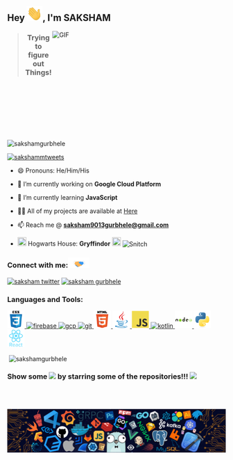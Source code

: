 

## Hey <img src="https://github.com/sakshamgurbhele/sakshamgurbhele/blob/main/Images/Hi.gif" width="36px">, I'm SAKSHAM

<a target="_blank" rel="noopener noreferrer" href="https://camo.githubusercontent.com/86a3b6db470f1a0429f7355c08d1edabf3d2c804/68747470733a2f2f6d69726f2e6d656469756d2e636f6d2f6d61782f313336302f312a495247486d69477361313673746564517649615a66772e676966"><img align="right" height="250" width="400" alt="GIF" src="https://camo.githubusercontent.com/86a3b6db470f1a0429f7355c08d1edabf3d2c804/68747470733a2f2f6d69726f2e6d656469756d2e636f6d2f6d61782f313336302f312a495247486d69477361313673746564517649615a66772e676966" data-canonical-src="https://github.com/JayantGoel001/JayantGoel001/blob/master/image.gif" style="max-width:100%; "></a>

> <h3 align="center">Trying to figure out Things!</h3>

<p align="left"> <img src="https://komarev.com/ghpvc/?username=sakshamgurbhele&label=Profile%20views&color=0e75b6&style=flat" alt="sakshamgurbhele" /> </p>

<p align="left"> <a href="https://twitter.com/sakshammtweets" target="blank"><img src="https://img.shields.io/twitter/follow/sakshammtweets?logo=twitter&style=for-the-badge" alt="sakshammtweets" /></a> </p>

- 😄 Pronouns: He/Him/His

- 🔭 I’m currently working on **Google Cloud Platform**

- 🌱 I’m currently learning **JavaScript**

- 👨‍💻 All of my projects are available at [Here](https://github.com/sakshamgurbhele)

- 📫 Reach me @ **saksham9013gurbhele@gmail.com**

- <img src="https://media.giphy.com/media/VuTPhjE6NIWzK/giphy.gif" width="20px" height="20px"/>  Hogwarts House: **Gryffindor** <img width="20px" height="20px" src="https://media.giphy.com/media/kZLMHlWjTVRM1GUODG/giphy.gif"> <img align="center" alt="Snitch" src="https://media.giphy.com/media/2rAKUUq1kAQhe0tiW3/giphy.gif" width="30px" height="30px"/>

<!-- <img align="right" alt="Coding" width="225" src="https://media.giphy.com/media/du3J3cXyzhj75IOgvA/giphy.gif">
 -->
<h3 align="left">Connect with me:<img src="https://github.com/sakshamgurbhele/sakshamgurbhele/blob/main/Images/Handshake.gif" width="50px"></h3>
<p align="left">
<a href="https://twitter.com/ssakhiee" target="blank"><img align="center" src="https://github.com/TheDudeThatCode/TheDudeThatCode/blob/master/Assets/Twitter.svg" alt="saksham twitter" height="30" width="40" /></a>
<a href="https://linkedin.com/in/saksham gurbhele" target="blank"><img align="center" src="https://github.com/TheDudeThatCode/TheDudeThatCode/blob/master/Assets/Linkedin.svg" alt="saksham gurbhele" height="30" width="40" /></a>
<!-- <a href="https://fb.com/saksham.gurbhele.92" target="blank"><img align="center" src="https://cdn.jsdelivr.net/npm/simple-icons@3.0.1/icons/facebook.svg" alt="saksham.gurbhele.92" height="30" width="40" /></a>
<a href="https://instagram.com/sakshamm_9pvt" target="blank"><img align="center" src="https://cdn.jsdelivr.net/npm/simple-icons@3.0.1/icons/instagram.svg" alt="sakshamm_9pvt" height="30" width="40" /></a>
<a href="https://www.hackerrank.com/sakshamm9" target="blank"><img align="center" src="https://cdn.jsdelivr.net/npm/simple-icons@3.0.1/icons/hackerrank.svg" alt="sakshamm9" height="30" width="40" /></a>
<a href="https://auth.geeksforgeeks.org/user/sakshamm9" target="blank"><img align="center" src="https://cdn.jsdelivr.net/npm/simple-icons@3.0.1/icons/geeksforgeeks.svg" alt="sakshamm9" height="30" width="40" /></a>
</p> -->

<h3 align="left">Languages and Tools:</h3>
<p align="left">  <a href="https://www.w3schools.com/css/" target="_blank"> <img src="https://raw.githubusercontent.com/devicons/devicon/master/icons/css3/css3-original-wordmark.svg" alt="css3" width="40" height="40"/> </a>  <a href="https://firebase.google.com/" target="_blank"> <img src="https://www.vectorlogo.zone/logos/firebase/firebase-icon.svg" alt="firebase" width="40" height="40"/> </a> <a href="https://cloud.google.com" target="_blank"> <img src="https://www.vectorlogo.zone/logos/google_cloud/google_cloud-icon.svg" alt="gcp" width="40" height="40"/> </a> <a href="https://git-scm.com/" target="_blank"> <img src="https://www.vectorlogo.zone/logos/git-scm/git-scm-icon.svg" alt="git" width="40" height="40"/> </a> <a href="https://www.w3.org/html/" target="_blank"> <img src="https://raw.githubusercontent.com/devicons/devicon/master/icons/html5/html5-original-wordmark.svg" alt="html5" width="40" height="40"/> </a> <a href="https://www.java.com" target="_blank"> <img src="https://raw.githubusercontent.com/devicons/devicon/master/icons/java/java-original.svg" alt="java" width="40" height="40"/> </a> <a href="https://developer.mozilla.org/en-US/docs/Web/JavaScript" target="_blank"> <img src="https://raw.githubusercontent.com/devicons/devicon/master/icons/javascript/javascript-original.svg" alt="javascript" width="40" height="40"/> </a> <a href="https://kotlinlang.org" target="_blank"> <img src="https://www.vectorlogo.zone/logos/kotlinlang/kotlinlang-icon.svg" alt="kotlin" width="40" height="40"/> </a> <a href="https://nodejs.org" target="_blank"> <img src="https://raw.githubusercontent.com/devicons/devicon/master/icons/nodejs/nodejs-original-wordmark.svg" alt="nodejs" width="40" height="40"/> </a> <a href="https://www.python.org" target="_blank"> <img src="https://raw.githubusercontent.com/devicons/devicon/master/icons/python/python-original.svg" alt="python" width="40" height="40"/> </a> <a href="https://reactjs.org/" target="_blank"> <img src="https://raw.githubusercontent.com/devicons/devicon/master/icons/react/react-original-wordmark.svg" alt="react" width="40" height="40"/> </a> </p>
 
 <!-- <h3 align="left">Languages and Tools:</h3>
<p align="left"> <a href="https://developer.android.com" target="_blank"> <img src="https://juststickers.in/wp-content/uploads/2013/06/Android.png" width="40" height="40"/> </a> <a href="https://git-scm.com/" target="_blank"> <img src="https://www.vectorlogo.zone/logos/git-scm/git-scm-icon.svg" alt="git" width="40" height="40"/> </a> <a href="https://www.w3.org/html/" target="_blank"> <img src="https://dhirajkumarsingh.files.wordpress.com/2012/05/css3-html5-logo.png" alt="html5" width="40" height="40"/> </a> <a href="https://www.adobe.com/in/products/illustrator.html" target="_blank"> <img src="https://www.vectorlogo.zone/logos/adobe_illustrator/adobe_illustrator-icon.svg" alt="illustrator" width="40" height="40"/> </a> <a href="https://www.java.com" target="_blank"> <img src="http://blog.idrsolutions.com/wp-content/uploads/2014/06/java_logo.jpg" alt="java" width="40" height="40"/> </a> <a href="https://www.linux.org/" target="_blank"> <img src="https://cdn3.iconfinder.com/data/icons/logos-brands-3/24/logo_brand_brands_logos_linux-512.png" alt="linux" width="40" height="40"/> </a> <a href="https://www.photoshop.com/en" target="_blank"> <img src="https://fixthephoto.com/blog/UserFiles/adobe-photoshop-logo.png" alt="photoshop" width="40" height="40"/> </a> <a href="https://www.python.org" target="_blank"> <img src="https://res.cloudinary.com/teepublic/image/private/s--TwCcIoc_--/t_Resized%20Artwork/c_fit,g_north_west,h_954,w_954/co_000000,e_outline:48/co_000000,e_outline:inner_fill:48/co_ffffff,e_outline:48/co_ffffff,e_outline:inner_fill:48/co_bbbbbb,e_outline:3:1000/c_mpad,g_center,h_1260,w_1260/b_rgb:eeeeee/c_limit,f_jpg,h_630,q_90,w_630/v1520050660/production/designs/2416585_0.jpg" alt="python" width="40" height="40"/> </a> </p> -->

<!-- <p><img align="left" src="https://github-readme-stats.vercel.app/api/top-langs?username=sakshamgurbhele&show_icons=true&locale=en&layout=compact" alt="sakshamgurbhele" /></p> -->

<p>&nbsp;<img align="center" src="https://github-readme-stats.vercel.app/api?username=sakshamgurbhele&show_icons=true&locale=en" alt="sakshamgurbhele" /></p>

### Show some <img src="https://media.giphy.com/media/TGXoYOYmVQ9v6M3g1q/giphy.gif" width="30px"> by starring some of the repositories!!! <img src="https://media.giphy.com/media/QTlmH8hEoVoi83mdJC/giphy.gif" width="25px">

</div>

<br/>
<br/>

![](https://github.com/sakshamgurbhele/sakshamgurbhele/blob/main/Images/footer%20(1).png)

